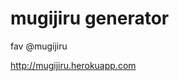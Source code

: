 mugijiru generator
==========================================

fav @mugijiru

http://mugijiru.herokuapp.com

